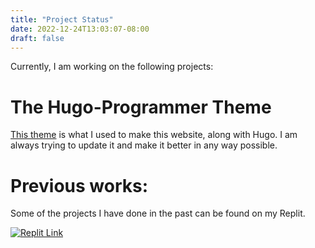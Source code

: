 ```yaml
---
title: "Project Status"
date: 2022-12-24T13:03:07-08:00
draft: false
---
```


Currently, I am working on the following projects:

# The Hugo-Programmer Theme
[This theme](https://github.com/TanishkThoria/Hugo-Programmer) is what I used to make this website, along with Hugo.
I am always trying to update it and make it better in any way possible.

# Previous works:
Some of the projects I have done in the past can be found on my Replit.

[![Replit Link](https://tanishkthoria.netlify.app/images/replitLogoV7.png)](https://replit.com/@tanishkthoria)

